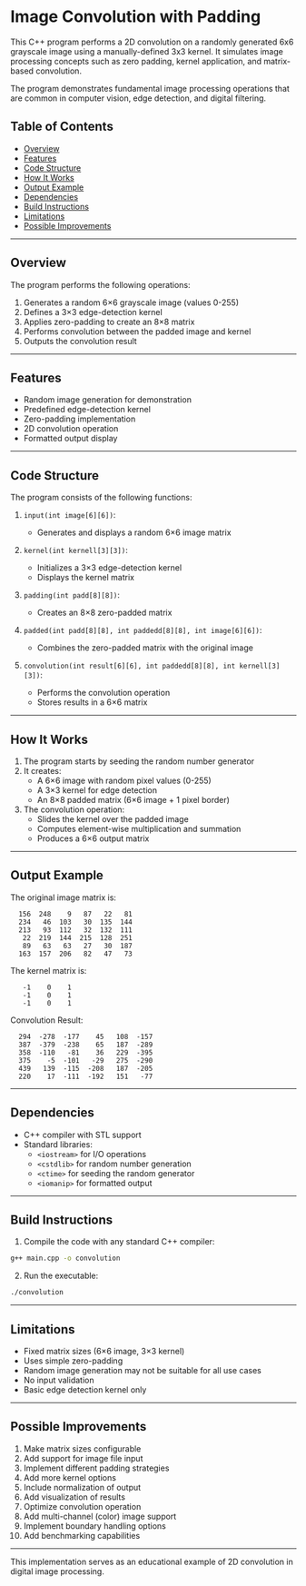 # Image Convolution with Padding

This C++ program performs a 2D convolution on a randomly generated 6x6 grayscale image using a manually-defined 3x3 kernel. It simulates image processing concepts such as zero padding, kernel application, and matrix-based convolution.

The program demonstrates fundamental image processing operations that are common in computer vision, edge detection, and digital filtering.

## Table of Contents
- [Overview](#overview)
- [Features](#features)
- [Code Structure](#code-structure)
- [How It Works](#how-it-works)
- [Output Example](#output-example)
- [Dependencies](#dependencies)
- [Build Instructions](#build-instructions)
- [Limitations](#limitations)
- [Possible Improvements](#possible-improvements)

---

## Overview

The program performs the following operations:
1. Generates a random 6×6 grayscale image (values 0-255)
2. Defines a 3×3 edge-detection kernel
3. Applies zero-padding to create an 8×8 matrix
4. Performs convolution between the padded image and kernel
5. Outputs the convolution result

---

## Features

- Random image generation for demonstration
- Predefined edge-detection kernel
- Zero-padding implementation
- 2D convolution operation
- Formatted output display

---

## Code Structure

The program consists of the following functions:

1. `input(int image[6][6])`:
   - Generates and displays a random 6×6 image matrix

2. `kernel(int kernell[3][3])`:
   - Initializes a 3×3 edge-detection kernel
   - Displays the kernel matrix

3. `padding(int padd[8][8])`:
   - Creates an 8×8 zero-padded matrix

4. `padded(int padd[8][8], int paddedd[8][8], int image[6][6])`:
   - Combines the zero-padded matrix with the original image

5. `convolution(int result[6][6], int paddedd[8][8], int kernell[3][3])`:
   - Performs the convolution operation
   - Stores results in a 6×6 matrix

---

## How It Works

1. The program starts by seeding the random number generator
2. It creates:
   - A 6×6 image with random pixel values (0-255)
   - A 3×3 kernel for edge detection
   - An 8×8 padded matrix (6×6 image + 1 pixel border)
3. The convolution operation:
   - Slides the kernel over the padded image
   - Computes element-wise multiplication and summation
   - Produces a 6×6 output matrix

---

## Output Example
The original image matrix is:
```
  156  248    9   87   22   81
  234   46  103   30  135  144
  213   93  112   32  132  111
   22  219  144  215  128  251
   89   63   63   27   30  187
  163  157  206   82   47   73
```

The kernel matrix is:
```
   -1    0    1
   -1    0    1
   -1    0    1
```
Convolution Result:
```
  294  -278  -177    45   108  -157
  387  -379  -238    65   187  -289
  358  -110   -81    36   229  -395
  375    -5  -101   -29   275  -290
  439   139  -115  -208   187  -205
  220    17  -111  -192   151   -77
```

---


## Dependencies

- C++ compiler with STL support
- Standard libraries:
  - `<iostream>` for I/O operations
  - `<cstdlib>` for random number generation
  - `<ctime>` for seeding the random generator
  - `<iomanip>` for formatted output

---

## Build Instructions

1. Compile the code with any standard C++ compiler:
```bash
g++ main.cpp -o convolution
```

2. Run the executable:
```bash
./convolution
```

---

## Limitations

- Fixed matrix sizes (6×6 image, 3×3 kernel)
- Uses simple zero-padding
- Random image generation may not be suitable for all use cases
- No input validation
- Basic edge detection kernel only

---

## Possible Improvements

1. Make matrix sizes configurable
2. Add support for image file input
3. Implement different padding strategies
4. Add more kernel options
5. Include normalization of output
6. Add visualization of results
7. Optimize convolution operation
8. Add multi-channel (color) image support
9. Implement boundary handling options
10. Add benchmarking capabilities

---

This implementation serves as an educational example of 2D convolution in digital image processing.

